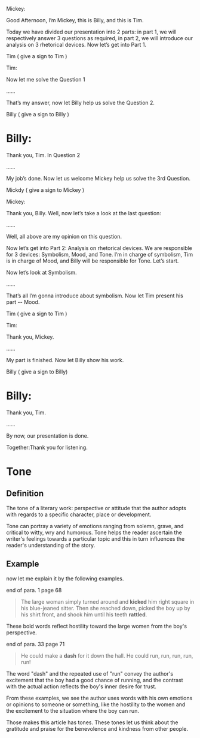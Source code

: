 Mickey: 

Good Afternoon, I’m Mickey, this is Billy, and this is Tim. 

Today we have divided our presentation into 2 parts: in part 1, we will respectively answer 3 questions as required, in part 2, we will introduce our analysis on 3 rhetorical devices. Now let’s get into Part 1.

Tim ( give a sign to Tim )

Tim:

Now let me solve the Question 1

……

That’s my answer, now let Billy help us solve the Question 2.

Billy ( give a sign to Billy )
 
# Billy:

Thank you, Tim. In Question 2 

……

My job’s done. Now let us welcome Mickey help us solve the 3rd Question.

Mickdy ( give a sign to Mickey )

Mickey:

Thank you, Billy. Well, now let’s take a look at the last question:

……

Well, all above are my opinion on this question.

Now let’s get into Part 2: Analysis on rhetorical devices. We are responsible for 3 devices: Symbolism, Mood, and Tone. I’m in charge of symbolism, Tim is in charge of Mood, and Billy will be responsible for Tone. Let’s start.

Now let’s look at Symbolism.

……

That’s all I’m gonna introduce about symbolism. Now let Tim present his part -- Mood. 

Tim ( give a sign to Tim )

Tim:

Thank you, Mickey.

……

My part is finished. Now let Billy show his work. 

Billy ( give a sign to Billy)

# Billy:

Thank you, Tim.

……

By now, our presentation is done.

Together:Thank you for listening.

# Tone

## Definition

The tone of a literary work: perspective or attitude that the author adopts with regards to a specific character, place or development.

Tone can portray a variety of emotions ranging from solemn, grave, and critical to witty, wry and humorous. Tone helps the reader ascertain the writer's feelings towards a particular topic and this in turn influences the reader's understanding of the story.

## Example

now let me explain it by the following examples.

end of para. 1 page 68

> The large woman simply turned around and **kicked** him right square in his blue-jeaned sitter. Then she reached down, picked the boy up by his shirt front, and shook him until his teeth **rattled**.

These bold words reflect hostility toward the large women from the boy's perspective.

end of para. 33 page 71

> He could make a **dash** for it down the hall. He could run, run, run, run, run!

The word "dash" and the repeated use of "run" convey the author's excitement that the boy had a good chance of running, and the contrast with the actual action reflects the boy's inner desire for trust.

From these examples, we see the author uses words with his own emotions or opinions to someone or something, like the hostility to the women and the excitement to the situation where the boy can run.

Those makes this article has tones. These tones let us think about the gratitude and praise for the benevolence and kindness from other people.